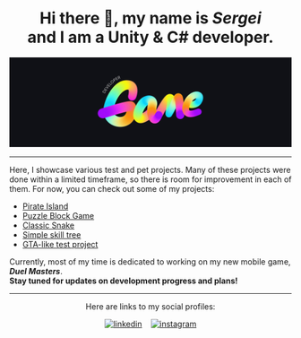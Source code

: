 <h1 align="center"> Hi there 👋, my name is <em>Sergei</em>
<br />
and I am a Unity & C# developer.</h1>

<p><img src = "github-header-image.jpg"></p>
<hr>
<p>Here, I showcase various test and pet projects. Many of these projects were done within a limited timeframe, so there is room for improvement in each of them. For now, you can check out some of my projects:</p>
<ul>
<li><a href = "https://github.com/srggrigorov/pirate-island">Pirate Island</a></li>
<li><a href = "https://github.com/srggrigorov/block-puzzle-game">Puzzle Block Game</a></li>
<li><a href = "https://github.com/srggrigorov/classic-snake">Classic Snake</a></li>
<li><a href = "https://github.com/srggrigorov/brickworks-test-project">Simple skill tree</a></li>
<li><a href = "https://github.com/srggrigorov/sunday-test-3d">GTA-like test project</a></li>
</ul>

<p>Currently, most of my time is dedicated to working on my new mobile game, <b><em>Duel Masters</em></b>.<br /> 
<strong>Stay tuned for updates on development progress and plans!</strong></p>

<hr>
<div align = "center">
<p>Here are links to my social profiles:</p>

<span><a href=https://www.linkedin.com/in/srggrigorov/><img src='https://upload.wikimedia.org/wikipedia/commons/8/81/LinkedIn_icon.svg' alt='linkedin' height='40'></a>  </span>
&nbsp;&nbsp;
<span><a href=https://www.instagram.com/srg_grigorov/><img src='https://upload.wikimedia.org/wikipedia/commons/e/e7/Instagram_logo_2016.svg' alt='instagram' height='40'></a></span>
</div>
